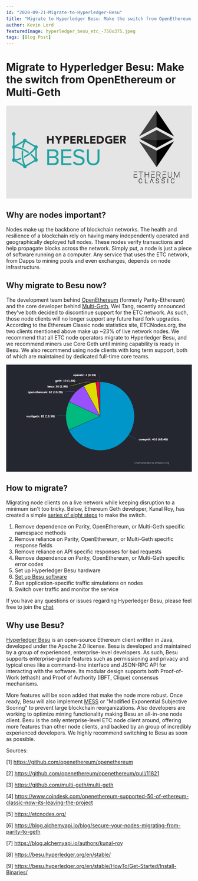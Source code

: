 ```yaml
---
id: "2020-09-21-Migrate-to-Hyperledger-Besu"
title: "Migrate to Hyperledger Besu: Make the switch from OpenEthereum or Multi-Geth"
author: Kevin Lord 
featuredImage: hyperledger_besu_etc_-750x375.jpeg
tags: [Blog Post]
---
```


# Migrate to Hyperledger Besu: Make the switch from OpenEthereum or Multi-Geth

![Besu-ETC-Logo](/src/content/posts/2020-09-29-Migrate-To-Hyperledger-Besu/hyperledger_besu_etc_-750x375.jpeg)

## Why are nodes important?

Nodes make up the backbone of blockchain networks. The health and resilience of a blockchain rely on having many independently operated and geographically deployed full nodes. These nodes verify transactions and help propagate blocks across the network. Simply put, a node is just a piece of software running on a computer. Any service that uses the ETC network, from Dapps to mining pools and even exchanges, depends on node infrastructure. 


## Why migrate to Besu now?

The development team behind [OpenEthereum](https://github.com/openethereum/openethereum) (formerly Parity-Ethereum) and the core developer behind [Multi-Geth](https://github.com/multi-geth/multi-geth), Wei Tang, recently announced they've both decided to discontinue support for the ETC network. As such, those node clients will no longer support any future hard fork upgrades. According to the Ethereum Classic node statistics site, ETCNodes.org, the two clients mentioned above make up ~23% of live network nodes. We recommend that all ETC node operators migrate to Hyperledger Besu, and we recommend miners use Core Geth until mining capability is ready in Besu. We also recommend using node clients with long term support, both of which are maintained by dedicated full-time core teams. 

![ETCNodes](/static/ETCNodes.jpg)


## How to migrate?

Migrating node clients on a live network while keeping disruption to a minimum isn't too tricky. Below, Ethereum Geth developer, Kunal Roy, has created a simple [series of eight steps](https://blog.alchemyapi.io/blog/secure-your-nodes-migrating-from-parity-to-geth) to make the switch.

1. Remove dependence on Parity, OpenEthereum, or Multi-Geth specific namespace methods
2. Remove reliance on Parity, OpenEthereum, or Multi-Geth specific response fields
3. Remove reliance on API specific responses for bad requests
4. Remove dependence on Parity, OpenEthereum, or Multi-Geth specific error codes   
5. Set up Hyperledger Besu hardware
6. [Set up Besu software](https://besu.hyperledger.org/en/stable/HowTo/Get-Started/Install-Binaries/)
7. Run application-specific traffic simulations on nodes
8. Switch over traffic and monitor the service

If you have any questions or issues regarding Hyperledger Besu, please feel free to join the [chat](https://chat.hyperledger.org/channel/besu)

## Why use Besu?

[Hyperledger Besu](https://besu.hyperledger.org/en/stable/) is an open-source Ethereum client written in Java, developed under the Apache 2.0 license. Besu is developed and maintained by a group of experienced, enterprise-level developers. As such, Besu supports enterprise-grade features such as permissioning and privacy and typical ones like a command-line interface and JSON-RPC API for interacting with the software. Its modular design supports both Proof-of-Work (ethash) and Proof of Authority (IBFT, Clique) consensus mechanisms. 

More features will be soon added that make the node more robust. Once ready, Besu will also implement [MESS](https://medium.com/etc-core/agreeing-to-disagree-proposing-a-weakly-subjective-finality-solution-for-ethereum-classic-7daad47efc0e) or "Modified Exponential Subjective Scoring" to prevent large blockchain reorganizations. Also developers are working to optimize mining functionality making Besu an all-in-one node client. Besu is the only enterprise-level ETC node client around, offering more features than other node clients, and backed by an group of incredibly experienced developers. We highly recommend switching to Besu as soon as possible.



Sources:

[1] https://github.com/openethereum/openethereum

[2] https://github.com/openethereum/openethereum/pull/11821

[3] https://github.com/multi-geth/multi-geth

[4] https://www.coindesk.com/openethereum-supported-50-of-ethereum-classic-now-its-leaving-the-project

[5] https://etcnodes.org/ 

[6] https://blog.alchemyapi.io/blog/secure-your-nodes-migrating-from-parity-to-geth

[7] https://blog.alchemyapi.io/authors/kunal-roy

[8] https://besu.hyperledger.org/en/stable/

[9] https://besu.hyperledger.org/en/stable/HowTo/Get-Started/Install-Binaries/
